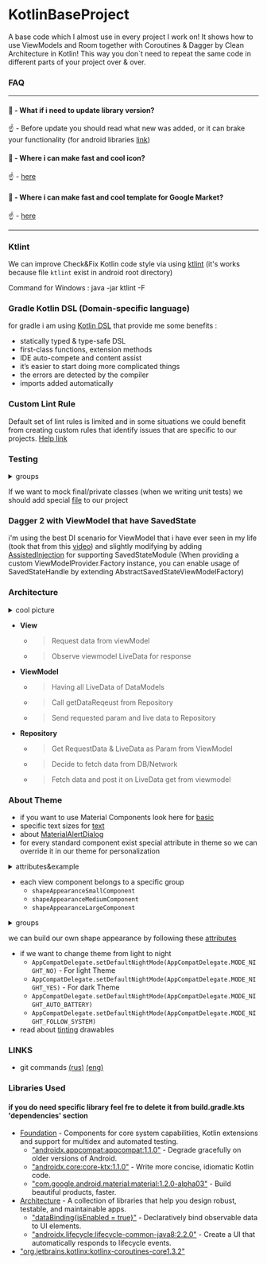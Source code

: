 # KotlinBaseProject

A base code which I almost use in every project I work on!
It shows how to use ViewModels and Room together with Coroutines & Dagger by Clean Architecture in Kotlin!
This way you don`t need to repeat the same code in different parts of your project over & over.

    
### FAQ
---
#### 🤔 - What if i need to update library version?

☝️ - Before update you should read what new was added, or it can brake your functionality (for android libraries [link](https://developer.android.com/jetpack/androidx/versions/all-channel)) 

#### 🤔 - Where i can make fast and cool icon?

☝️ - [here](https://android-material-icon-generator.bitdroid.de/)

#### 🤔 - Where i can make fast and cool template for Google Market?

☝️ - [here](https://www.appstorescreenshot.com/)

---

### Ktlint
We can improve Check&Fix Kotlin code style via using [ktlint](https://ktlint.github.io/) (it's works because file `ktlint` exist in android root directory)

Command for Windows : java -jar ktlint -F

### Gradle Kotlin DSL (Domain-specific language)
for gradle i am using [Kotlin DSL](https://docs.gradle.org/current/userguide/kotlin_dsl.html) that provide me some benefits :
* statically typed & type-safe DSL
* first-class functions, extension methods
* IDE auto-compete and content assist
* it’s easier to start doing more complicated things
* the errors are detected by the compiler
* imports added automatically

### Custom Lint Rule
Default set of lint rules is limited and in some situations we could benefit from creating custom rules that identify issues that are specific to our projects. [Help link](https://www.youtube.com/watch?v=jCmJWOkjbM0)

### Testing
<details><summary>groups</summary><p>

![Testing](test_pyramid.png)
</p></details>

If we want to mock final/private classes (when we writing unit tests) we should add special [file](https://github.com/mockito/mockito/wiki/What's-new-in-Mockito-2#mock-the-unmockable-opt-in-mocking-of-final-classesmethods) to our project 

### Dagger 2 with ViewModel that have SavedState

i'm using the best DI scenario for ViewModel that i have ever seen in my life (took that from this [video](https://youtu.be/9fn5s8_CYJI?list=LLMBNl1baSJfDak1Lo2VVVZQ))
 and slightly modifying by adding [AssistedInjection](https://github.com/square/AssistedInject) 
 for supporting SavedStateModule (When providing a custom ViewModelProvider.Factory instance, 
 you can enable usage of SavedStateHandle by extending AbstractSavedStateViewModelFactory)

### Architecture
<details><summary>cool picture</summary><p>

![arch](architecture.png)</p></details>


- **View** 
  - >Request data from viewModel
  
  - >Observe viewmodel LiveData for response  


- **ViewModel**  
  - >Having all LiveData of DataModels   
  
  - >Call getDataReqeust from Repository
  
  - > Send requested param and live data to Repository  

- **Repository** 
  - > Get RequestData & LiveData as Param from ViewModel 
  
  - > Decide to fetch data from DB/Network 
  
  - > Fetch data and post it on LiveData get from viewmodel

### About Theme

* if you want to use Material Components look here for [basic](https://github.com/material-components/material-components-android/blob/master/docs/getting-started.md#4-change-your-app-theme-to-inherit-from-a-material-components-theme)
* specific text sizes for [text](https://material.io/develop/android/theming/typography/)
* about [MaterialAlertDialog](https://github.com/material-components/material-components-android/blob/master/docs/components/Dialog.md)
* for every standard component exist special attribute in theme so we can override it in our theme for personalization 
<details><summary>attributes&example</summary><p>

![componentsStyle](component_styles.png) 
![code](component_style_in_action.png)</p></details>
* each view component belongs to a specific group 
    * ```shapeAppearanceSmallComponent```
    * ```shapeAppearanceMediumComponent```
    * ```shapeAppearanceLargeComponent```
<details><summary>groups</summary><p> 

![shape group](shape_appearance_component.png)</p></details>

we can build our own shape appearance by following these [attributes](https://material.io/develop/android/theming/shape/)
* if we want to change theme from light to night 
    * ```AppCompatDelegate.setDefaultNightMode(AppCompatDelegate.MODE_NIGHT_NO)``` - For light Theme
    * ```AppCompatDelegate.setDefaultNightMode(AppCompatDelegate.MODE_NIGHT_YES)``` - For dark Theme
    * ```AppCompatDelegate.setDefaultNightMode(AppCompatDelegate.MODE_NIGHT_AUTO_BATTERY)```
    * ```AppCompatDelegate.setDefaultNightMode(AppCompatDelegate.MODE_NIGHT_FOLLOW_SYSTEM)```
* read about [tinting](https://github.com/android/graphics-samples) drawables

### LINKS

* git commands [(rus)](https://github.com/k88hudson/git-flight-rules/blob/master/README_ru.md#%D0%A0%D0%B5%D0%BF%D0%BE%D0%B7%D0%B8%D1%82%D0%BE%D1%80%D0%B8%D0%B8) [(eng)](https://github.com/k88hudson/git-flight-rules/blob/master/README.md)

### Libraries Used
#### if you do need specific library feel fre to delete it from build.gradle.kts 'dependencies' section
* [Foundation](https://developer.android.com/jetpack/components) - Components for core system capabilities, Kotlin extensions and support for multidex and automated testing.
    * ["androidx.appcompat:appcompat:1.1.0"](https://developer.android.com/topic/libraries/support-library/packages#v7-appcompat) - Degrade gracefully on older versions of Android.
    * ["androidx.core:core-ktx:1.1.0"](https://developer.android.com/kotlin/ktx/extensions-list) - Write more concise, idiomatic Kotlin code.
    * ["com.google.android.material:material:1.2.0-alpha03"](https://material.io/components/) - Build beautiful products, faster.
* [Architecture](https://developer.android.com/jetpack/arch/) - A collection of libraries that help you design robust, testable, and maintainable apps. 
    * ["dataBinding{isEnabled = true}"](https://developer.android.com/topic/libraries/data-binding/) - Declaratively bind observable data to UI elements.
    * ["androidx.lifecycle:lifecycle-common-java8:2.2.0"](https://developer.android.com/topic/libraries/architecture/lifecycle) - Create a UI that automatically responds to lifecycle events.
* ["org.jetbrains.kotlinx:kotlinx-coroutines-core1.3.2"](https://github.com/Kotlin/kotlinx.coroutines/blob/master/docs/coroutines-guide.md)